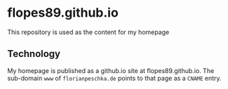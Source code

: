 # flopes89.github.io

This repository is used as the content for my homepage

## Technology

My homepage is published as a github.io site at flopes89.github.io. The sub-domain `www` of `florianpeschka.de` points to that page as a `CNAME` entry.
